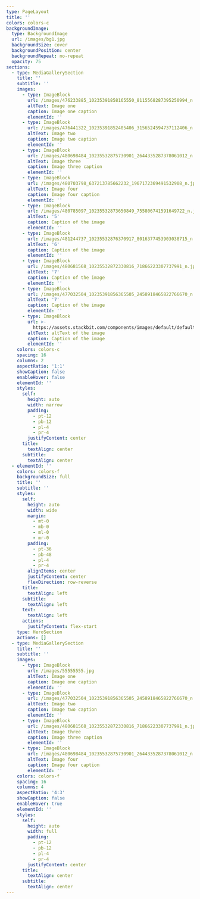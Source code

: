 ```yaml
---
type: PageLayout
title: ''
colors: colors-c
backgroundImage:
  type: BackgroundImage
  url: /images/bg1.jpg
  backgroundSize: cover
  backgroundPosition: center
  backgroundRepeat: no-repeat
  opacity: 75
sections:
  - type: MediaGallerySection
    title: ''
    subtitle: ''
    images:
      - type: ImageBlock
        url: /images/476233885_10235391858165550_8115568287395250994_n.jpg
        altText: Image one
        caption: Image one caption
        elementId: ''
      - type: ImageBlock
        url: /images/476441322_10235391852405406_3156524594737112406_n.jpg
        altText: Image two
        caption: Image two caption
        elementId: ''
      - type: ImageBlock
        url: /images/480698484_10235532875730901_2644335287378061012_n.jpg
        altText: Image three
        caption: Image three caption
        elementId: ''
      - type: ImageBlock
        url: /images/480703798_637213785662232_1967172369491532908_n.jpg
        altText: Image four
        caption: Image four caption
        elementId: ''
      - type: ImageBlock
        url: /images/480785097_10235532873650849_755806741591649722_n.jpg
        altText: '5'
        caption: Caption of the image
        elementId: ''
      - type: ImageBlock
        url: /images/481244737_10235532876370917_8016377453903038715_n.jpg
        altText: '6'
        caption: Caption of the image
        elementId: ''
      - type: ImageBlock
        url: /images/480681568_10235532872330816_71866223307737991_n.jpg
        altText: '7'
        caption: Caption of the image
        elementId: ''
      - type: ImageBlock
        url: /images/477032504_10235391856365505_2458918465822766670_n.jpg
        altText: '7'
        caption: Caption of the image
        elementId: ''
      - type: ImageBlock
        url: >-
          https://assets.stackbit.com/components/images/default/default-image.png
        altText: altText of the image
        caption: Caption of the image
        elementId: ''
    colors: colors-c
    spacing: 16
    columns: 2
    aspectRatio: '1:1'
    showCaption: false
    enableHover: false
    elementId: ''
    styles:
      self:
        height: auto
        width: narrow
        padding:
          - pt-12
          - pb-12
          - pl-4
          - pr-4
        justifyContent: center
      title:
        textAlign: center
      subtitle:
        textAlign: center
  - elementId: ''
    colors: colors-f
    backgroundSize: full
    title: ''
    subtitle: ''
    styles:
      self:
        height: auto
        width: wide
        margin:
          - mt-0
          - mb-0
          - ml-0
          - mr-0
        padding:
          - pt-36
          - pb-48
          - pl-4
          - pr-4
        alignItems: center
        justifyContent: center
        flexDirection: row-reverse
      title:
        textAlign: left
      subtitle:
        textAlign: left
      text:
        textAlign: left
      actions:
        justifyContent: flex-start
    type: HeroSection
    actions: []
  - type: MediaGallerySection
    title: ''
    subtitle: ''
    images:
      - type: ImageBlock
        url: /images/55555555.jpg
        altText: Image one
        caption: Image one caption
        elementId: ''
      - type: ImageBlock
        url: /images/477032504_10235391856365505_2458918465822766670_n.jpg
        altText: Image two
        caption: Image two caption
        elementId: ''
      - type: ImageBlock
        url: /images/480681568_10235532872330816_71866223307737991_n.jpg
        altText: Image three
        caption: Image three caption
        elementId: ''
      - type: ImageBlock
        url: /images/480698484_10235532875730901_2644335287378061012_n.jpg
        altText: Image four
        caption: Image four caption
        elementId: ''
    colors: colors-f
    spacing: 16
    columns: 4
    aspectRatio: '4:3'
    showCaption: false
    enableHover: true
    elementId: ''
    styles:
      self:
        height: auto
        width: full
        padding:
          - pt-12
          - pb-12
          - pl-4
          - pr-4
        justifyContent: center
      title:
        textAlign: center
      subtitle:
        textAlign: center
---
```

